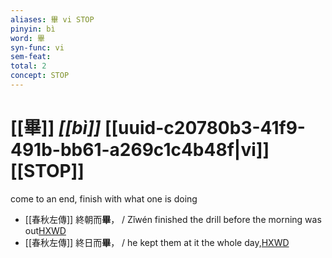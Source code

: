 ```yaml
---
aliases: 畢 vi STOP
pinyin: bì
word: 畢
syn-func: vi
sem-feat: 
total: 2
concept: STOP 
---
```

# [[畢]] *[[bì]]*  [[uuid-c20780b3-41f9-491b-bb61-a269c1c4b48f|vi]] [[STOP]]
come to an end, finish with what one is doing
 - [[春秋左傳]] 終朝而**畢**， / Zǐwén finished the drill before the morning was out[HXWD](https://hxwd.org/textview.html?location=KR1e0001_tls_005-449a.4)
 - [[春秋左傳]] 終日而**畢**， / he kept them at it the whole day,[HXWD](https://hxwd.org/textview.html?location=KR1e0001_tls_005-449a.7)